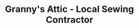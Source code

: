 ---
title: "Granny's Attic - Local Sewing Contractor"
url: /crestview/grannys-attic-local-sewing-contractor/
shop: fabric
---